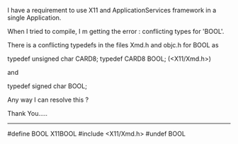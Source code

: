 I have a requirement to use X11 and ApplicationServices framework in a single  Application.

When I tried to compile, I m getting the error : conflicting types for 'BOOL'.


There is a conflicting typedefs in the files Xmd.h and objc.h for BOOL as 

typedef unsigned char  CARD8;
typedef CARD8		BOOL;   (<X11/Xmd.h>)

and 

typedef signed char		BOOL;    


Any way I can resolve this ?

Thank You.....


----
    
#define BOOL X11BOOL
#include <X11/Xmd.h>
#undef BOOL
